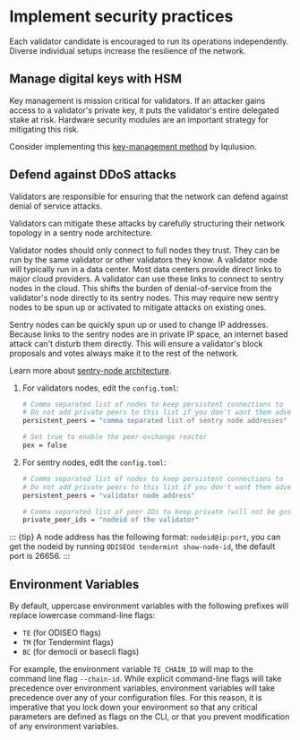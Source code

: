 # Implement security practices

Each validator candidate is encouraged to run its operations independently. Diverse individual setups increase the resilience of the network.

## Manage digital keys with HSM

Key management is mission critical for validators. If an attacker gains access to a validator's private key, it puts the validator's entire delegated stake at risk. Hardware security modules are an important strategy for mitigating this risk.

Consider implementing this [key-management method](https://github.com/iqlusioninc/tmkms) by Iqulusion.

## Defend against DDoS attacks

Validators are responsible for ensuring that the network can defend against denial of service attacks.

Validators can mitigate these attacks by carefully structuring their network topology in a sentry node architecture.

Validator nodes should only connect to full nodes they trust. They can be run by the same validator or other validators they know. A validator node will typically run in a data center. Most data centers provide direct links to major cloud providers. A validator can use these links to connect to sentry nodes in the cloud. This shifts the burden of denial-of-service from the validator's node directly to its sentry nodes. This may require new sentry nodes to be spun up or activated to mitigate attacks on existing ones.

Sentry nodes can be quickly spun up or used to change IP addresses. Because links to the sentry nodes are in private IP space, an internet based attack can't disturb them directly. This will ensure a validator's block proposals and votes always make it to the rest of the network.

Learn more about [sentry-node architecture](https://forum.cosmos.network/t/sentry-node-architecture-overview/454).

1. For validators nodes, edit the `config.toml`:

   ```bash
   # Comma separated list of nodes to keep persistent connections to
   # Do not add private peers to this list if you don't want them advertised
   persistent_peers = "comma separated list of sentry node addresses"

   # Set true to enable the peer-exchange reactor
   pex = false
   ```

2. For sentry nodes, edit the `config.toml`:

   ```bash
   # Comma separated list of nodes to keep persistent connections to
   # Do not add private peers to this list if you don't want them advertised
   persistent_peers = "validator node address"

   # Comma separated list of peer IDs to keep private (will not be gossiped to other peers)
   private_peer_ids = "nodeid of the validator"
   ```

::: {tip}
A node address has the following format: `nodeid@ip:port`, you can get the nodeid by running `ODISEOd tendermint show-node-id`, the default port is 26656.
:::

## Environment Variables

By default, uppercase environment variables with the following prefixes will replace lowercase command-line flags:

- `TE` \(for ODISEO flags\)
- `TM` \(for Tendermint flags\)
- `BC` \(for democli or basecli flags\)

For example, the environment variable `TE_CHAIN_ID` will map to the command line flag `--chain-id`. While explicit command-line flags will take precedence over environment variables, environment variables will take precedence over any of your configuration files. For this reason, it is imperative that you lock down your environment so that any critical parameters are defined as flags on the CLI, or that you prevent modification of any environment variables.
